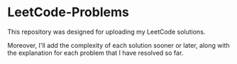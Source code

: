 # LeetCode-Problems

This repository was designed for uploading my LeetCode solutions. 

Moreover, I'll add the complexity of each solution sooner or later, along with the explanation for each problem that I have resolved so far.
